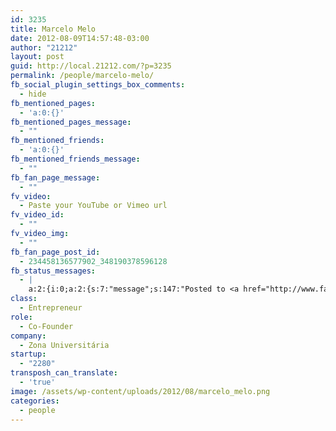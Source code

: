 ```yaml
---
id: 3235
title: Marcelo Melo
date: 2012-08-09T14:57:48-03:00
author: "21212"
layout: post
guid: http://local.21212.com/?p=3235
permalink: /people/marcelo-melo/
fb_social_plugin_settings_box_comments:
  - hide
fb_mentioned_pages:
  - 'a:0:{}'
fb_mentioned_pages_message:
  - ""
fb_mentioned_friends:
  - 'a:0:{}'
fb_mentioned_friends_message:
  - ""
fb_fan_page_message:
  - ""
fv_video:
  - Paste your YouTube or Vimeo url
fv_video_id:
  - ""
fv_video_img:
  - ""
fb_fan_page_post_id:
  - 234458136577902_348190378596128
fb_status_messages:
  - |
    a:2:{i:0;a:2:{s:7:"message";s:147:"Posted to <a href="http://www.facebook.com/234458136577902/posts/348190378596128" target="_blank">21212 Digital Accelerator's Facebook Timeline</a>";s:5:"error";s:0:"";}i:1;a:2:{s:7:"message";s:289:"Failed posting to your Facebook Timeline. Error: {"message":"Object at URL 'http://local.21212.com/people/marcelo-melo/' of type 'article' is invalid because it specifies multiple 'og:url' values: http://local.21212.com/people/marcelo-melo/, http://local.21212.com/people/marcelo-melo/.","type":"Exception"}";s:5:"error";s:1:"1";}}
class:
  - Entrepreneur
role:
  - Co-Founder
company:
  - Zona Universitária
startup:
  - "2280"
transposh_can_translate:
  - 'true'
image: /assets/wp-content/uploads/2012/08/marcelo_melo.png
categories:
  - people
---
```

